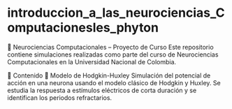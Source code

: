 # introduccion_a_las_neurociencias_Computacionesles_phyton
🧠 Neurociencias Computacionales – Proyecto de Curso
Este repositorio contiene simulaciones realizadas como parte del curso de Neurociencias Computacionales en la Universidad Nacional de Colombia.

📌 Contenido
🔹 Modelo de Hodgkin-Huxley
Simulación del potencial de acción en una neurona usando el modelo clásico de Hodgkin y Huxley.
Se estudia la respuesta a estímulos eléctricos de corta duración y se identifican los periodos refractarios.
